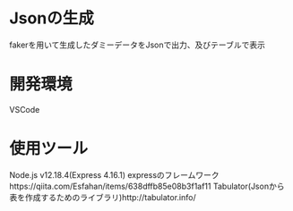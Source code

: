 <h1>Jsonの生成</h1>
<p>fakerを用いて生成したダミーデータをJsonで出力、及びテーブルで表示</p>

<h1>開発環境</h1>
VSCode

<h1>使用ツール</h1>
Node.js v12.18.4(Express 4.16.1)
expressのフレームワークhttps://qiita.com/Esfahan/items/638dffb85e08b3f1af11
Tabulator(Jsonから表を作成するためのライブラリ)http://tabulator.info/

